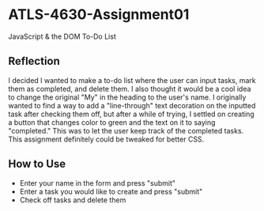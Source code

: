 # ATLS-4630-Assignment01
JavaScript &amp; the DOM
To-Do List
## Reflection
I decided I wanted to make a to-do list where the user can input tasks, mark them as completed, and delete them. I also thought it would be a cool idea to change the original "My" in the heading to the user's name. I originally wanted to find a way to add a "line-through" text decoration on the inputted task after checking them off, but after a while of trying, I settled on creating a button that changes color to green and the text on it to saying "completed." This was to let the user keep track of the completed tasks. This assignment definitely could be tweaked for better CSS.
## How to Use
- Enter your name in the form and press "submit"
- Enter a task you would like to create and press "submit"
- Check off tasks and delete them

